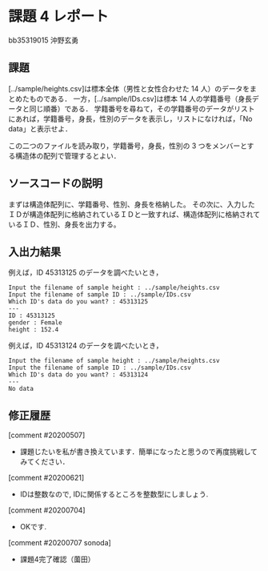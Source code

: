 # 課題 4 レポート

bb35319015 沖野玄勇

## 課題

[../sample/heights.csv]は標本全体（男性と女性合わせた 14 人）のデータをまとめたものである．
一方，[../sample/IDs.csv]は標本 14 人の学籍番号（身長データと同じ順番）である．
学籍番号を尋ねて，その学籍番号のデータがリストにあれば，学籍番号，身長，性別のデータを表示し，リストになければ，「No data」と表示せよ．

この二つのファイルを読み取り，学籍番号，身長，性別の 3 つをメンバーとする構造体の配列で管理するとよい．

## ソースコードの説明
まずは構造体配列に、学籍番号、性別、身長を格納した。
その次に、入力したＩＤが構造体配列に格納されているＩＤと一致すれば、構造体配列に格納されているＩＤ、性別、身長を出力する。
## 入出力結果

例えば，ID 45313125 のデータを調べたいとき，

```
Input the filename of sample height : ../sample/heights.csv
Input the filename of sample ID : ../sample/IDs.csv
Which ID's data do you want? : 45313125
---
ID : 45313125
gender : Female
height : 152.4
```

例えば，ID 45313124 のデータを調べたいとき，

```
Input the filename of sample height : ../sample/heights.csv
Input the filename of sample ID : ../sample/IDs.csv
Which ID's data do you want? : 45313124
---
No data
```

## 修正履歴

[comment #20200507]
- 課題じたいを私が書き換えています．簡単になったと思うので再度挑戦してみてください．

[comment #20200621]
- IDは整数なので, IDに関係するところを整数型にしましょう. 

[comment #20200704]
- OKです.

[comment #20200707 sonoda]
- 課題4完了確認（薗田）
